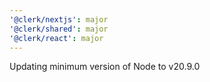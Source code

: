 ```yaml
---
'@clerk/nextjs': major
'@clerk/shared': major
'@clerk/react': major
---
```


Updating minimum version of Node to v20.9.0
